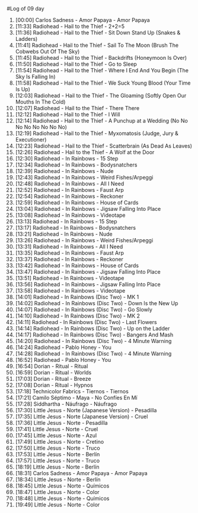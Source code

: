 #Log of 09 day

1. [00:00] Carlos Sadness - Amor Papaya - Amor Papaya
1. [11:33] Radiohead - Hail to the Thief - 2+2=5
1. [11:36] Radiohead - Hail to the Thief - Sit Down Stand Up (Snakes & Ladders)
1. [11:41] Radiohead - Hail to the Thief - Sail To The Moon (Brush The Cobwebs Out Of The Sky)
1. [11:45] Radiohead - Hail to the Thief - Backdrifts (Honeymoon Is Over)
1. [11:50] Radiohead - Hail to the Thief - Go to Sleep
1. [11:54] Radiohead - Hail to the Thief - Where I End And You Begin (The Sky Is Falling In)
1. [11:58] Radiohead - Hail to the Thief - We Suck Young Blood (Your Time Is Up)
1. [12:03] Radiohead - Hail to the Thief - The Gloaming (Softly Open Our Mouths In The Cold)
1. [12:07] Radiohead - Hail to the Thief - There There
1. [12:12] Radiohead - Hail to the Thief - I Will
1. [12:14] Radiohead - Hail to the Thief - A Punchup at a Wedding (No No No No No No No No)
1. [12:19] Radiohead - Hail to the Thief - Myxomatosis (Judge, Jury & Executioner)
1. [12:23] Radiohead - Hail to the Thief - Scatterbrain (As Dead As Leaves)
1. [12:26] Radiohead - Hail to the Thief - A Wolf at the Door
1. [12:30] Radiohead - In Rainbows - 15 Step
1. [12:34] Radiohead - In Rainbows - Bodysnatchers
1. [12:39] Radiohead - In Rainbows - Nude
1. [12:43] Radiohead - In Rainbows - Weird Fishes/Arpeggi
1. [12:48] Radiohead - In Rainbows - All I Need
1. [12:52] Radiohead - In Rainbows - Faust Arp
1. [12:54] Radiohead - In Rainbows - Reckoner
1. [12:59] Radiohead - In Rainbows - House of Cards
1. [13:04] Radiohead - In Rainbows - Jigsaw Falling Into Place
1. [13:08] Radiohead - In Rainbows - Videotape
1. [13:13] Radiohead - In Rainbows - 15 Step
1. [13:17] Radiohead - In Rainbows - Bodysnatchers
1. [13:21] Radiohead - In Rainbows - Nude
1. [13:26] Radiohead - In Rainbows - Weird Fishes/Arpeggi
1. [13:31] Radiohead - In Rainbows - All I Need
1. [13:35] Radiohead - In Rainbows - Faust Arp
1. [13:37] Radiohead - In Rainbows - Reckoner
1. [13:42] Radiohead - In Rainbows - House of Cards
1. [13:47] Radiohead - In Rainbows - Jigsaw Falling Into Place
1. [13:51] Radiohead - In Rainbows - Videotape
1. [13:56] Radiohead - In Rainbows - Jigsaw Falling Into Place
1. [13:58] Radiohead - In Rainbows - Videotape
1. [14:01] Radiohead - In Rainbows (Disc Two) - MK 1
1. [14:02] Radiohead - In Rainbows (Disc Two) - Down Is the New Up
1. [14:07] Radiohead - In Rainbows (Disc Two) - Go Slowly
1. [14:10] Radiohead - In Rainbows (Disc Two) - MK 2
1. [14:11] Radiohead - In Rainbows (Disc Two) - Last Flowers
1. [14:14] Radiohead - In Rainbows (Disc Two) - Up on the Ladder
1. [14:17] Radiohead - In Rainbows (Disc Two) - Bangers And Mash
1. [14:20] Radiohead - In Rainbows (Disc Two) - 4 Minute Warning
1. [14:24] Radiohead - Pablo Honey - You
1. [14:28] Radiohead - In Rainbows (Disc Two) - 4 Minute Warning
1. [16:52] Radiohead - Pablo Honey - You
1. [16:54] Dorian - Ritual - Ritual
1. [16:59] Dorian - Ritual - Worlds
1. [17:03] Dorian - Ritual - Breeze
1. [17:08] Dorian - Ritual - Hypnos
1. [17:18] Technicolor Fabrics - Tiernos - Tiernos
1. [17:21] Camilo Séptimo - Maya - No Confíes En Mí
1. [17:28] Siddhartha - Náufrago - Náufrago
1. [17:30] Little Jesus - Norte (Japanese Version) - Pesadilla
1. [17:35] Little Jesus - Norte (Japanese Version) - Cruel
1. [17:36] Little Jesus - Norte - Pesadilla
1. [17:41] Little Jesus - Norte - Cruel
1. [17:45] Little Jesus - Norte - Azul
1. [17:49] Little Jesus - Norte - Cretino
1. [17:50] Little Jesus - Norte - Truco
1. [17:53] Little Jesus - Norte - Berlín
1. [17:57] Little Jesus - Norte - Truco
1. [18:19] Little Jesus - Norte - Berlín
1. [18:31] Carlos Sadness - Amor Papaya - Amor Papaya
1. [18:34] Little Jesus - Norte - Berlín
1. [18:45] Little Jesus - Norte - Químicos
1. [18:47] Little Jesus - Norte - Color
1. [18:48] Little Jesus - Norte - Químicos
1. [19:49] Little Jesus - Norte - Color
